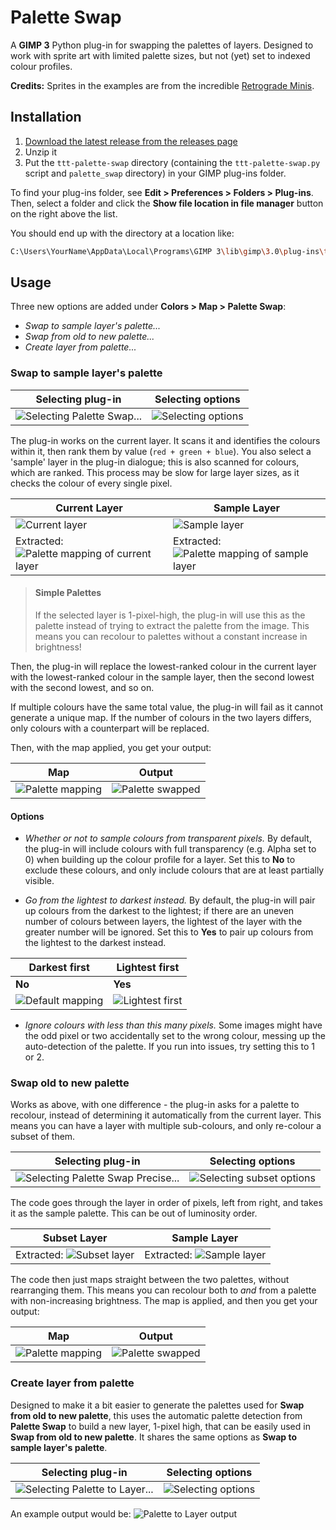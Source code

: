 # Palette Swap

A **GIMP 3** Python plug-in for swapping the palettes of layers. Designed to work with sprite art with limited palette sizes, but not (yet) set to indexed colour profiles.

**Credits:** Sprites in the examples are from the incredible [Retrograde Minis](https://www.retrogrademinis.com/).

## Installation

1. [Download the latest release from the releases page](https://github.com/smangham/palette_swap/releases/)
2. Unzip it
3. Put the `ttt-palette-swap` directory (containing the `ttt-palette-swap.py` script and `palette_swap` directory) in your GIMP plug-ins folder.

To find your plug-ins folder, see **Edit > Preferences > Folders > Plug-ins**.
Then, select a folder and click the **Show file location in file manager** button on the right above the list.

You should end up with the directory at a location like:

```sh
C:\Users\YourName\AppData\Local\Programs\GIMP 3\lib\gimp\3.0\plug-ins\ttt-palette-swap
```

## Usage

Three new options are added under **Colors > Map > Palette Swap**:

* *Swap to sample layer's palette...*
* *Swap from old to new palette...*
* *Create layer from palette...*

### Swap to sample layer's palette

| Selecting plug-in | Selecting options |
| --- | --- |
| ![Selecting Palette Swap...](img/palette-swap-dropdown.png) | ![Selecting options](img/palette-swap-menu.png) |

The plug-in works on the current layer. It scans it and identifies the colours within it, then rank them by value (`red + green + blue`). You also select a 'sample' layer in the plug-in dialogue; this is also scanned for colours, which are ranked. This process may be slow for large layer sizes, as it checks the colour of every single pixel.

| Current Layer | Sample Layer |
| --- | --- |
| ![Current layer](img/layer-green.png) | ![Sample layer](img/layer-orange.png) |
| Extracted: ![Palette mapping of current layer](img/palette-green.png) | Extracted: ![Palette mapping of sample layer](img/palette-orange.png) |

> #### Simple Palettes
>
> If the selected layer is 1-pixel-high, the plug-in will use this as the palette
> instead of trying to extract the palette from the image. This means you can recolour
> to palettes without a constant increase in brightness!

Then, the plug-in will replace the lowest-ranked colour in the current layer with the lowest-ranked colour in the sample layer, then the second lowest with the second lowest, and so on.

If multiple colours have the same total value, the plug-in will fail as it cannot generate a unique map. If the number of colours in the two layers differs, only colours with a counterpart will be replaced.

Then, with the map applied, you get your output:

| Map | Output |
| --- | --- |
| ![Palette mapping](img/palette-arrows.png) | ![Palette swapped](img/palette-swapped.png) |

#### Options

* *Whether or not to sample colours from transparent pixels.*
By default, the plug-in will include colours with full transparency (e.g. Alpha set to 0) when building up the colour profile for a layer. Set this to **No** to exclude these colours, and only include colours that are at least partially visible.

* *Go from the lightest to darkest instead.*
By default, the plug-in will pair up colours from the darkest to the lightest; if there are an uneven number of colours between layers, the lightest of the layer with the greater number will be ignored. Set this to **Yes** to pair up colours from the lightest to the darkest instead.

| Darkest first | Lightest first |
| --- | --- |
| **No** | **Yes** |
| ![Default mapping](img/palette-darktolight-arrows.png) | ![Lightest first](img/palette-lighttodark-arrows.png) |

* *Ignore colours with less than this many pixels.*
Some images might have the odd pixel or two accidentally set to the wrong colour, messing up the auto-detection of the palette. If you run into issues, try setting this to 1 or 2.

### Swap old to new palette

Works as above, with one difference - the plug-in asks for a palette to recolour,
instead of determining it automatically from the current layer. This means you can have a layer with multiple sub-colours, and only re-colour a subset of them.

| Selecting plug-in | Selecting options |
| --- | --- |
| ![Selecting Palette Swap Precise...](img/palette-swap-dropdown-2.png) | ![Selecting subset options](img/palette-swap-menu-2.png) |

The code goes through the layer in order of pixels, left from right, and takes it as the sample palette. This can be out of luminosity order.

| Subset Layer | Sample Layer |
| --- | --- |
| Extracted: ![Subset layer](img/palette-silver.png) | Extracted: ![Sample layer](img/palette-redblue.png) |

The code then just maps straight between the two palettes, without rearranging them. This means you can recolour both to *and* from a palette with non-increasing brightness. The map is applied, and then you get your output:

| Map | Output |
| --- | --- |
| ![Palette mapping](img/palette-arrows-2.png) | ![Palette swapped](img/palette-swapped-2.png) |

### Create layer from palette

Designed to make it a bit easier to generate the palettes used for **Swap from old to new palette**, this uses the automatic palette detection from **Palette Swap** to build a new layer, 1-pixel high, that can be easily used in **Swap from old to new palette**. It shares the same options as **Swap to sample layer's palette**.

| Selecting plug-in | Selecting options |
| --- | --- |
| ![Selecting Palette to Layer...](img/palette-to-layer.png) | ![Selecting options](img/palette-to-layer-2.png) |

An example output would be:
![Palette to Layer output](img/palette-to-layer-3.png)

